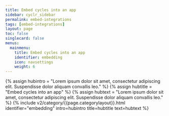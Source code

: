 ```yaml
---
title: Embed cycles into an app
sidebar: cyclr_sidebar
permalink: embed-integrations
tags: [embed-integrations]
layout: page
toc: false
singlecard: false
menus:
  mainmenu:
    title: Embed cycles into an app
    identifier: embedding
    icon: navsettings
    weight: 6
---
```

{% assign hubintro = "Lorem ipsum dolor sit amet, consectetur adipiscing elit. Suspendisse dolor aliquam convallis leo." %}
{% assign hubtitle = "Embed cycles into an app" %}
{% assign hubtext = "Lorem ipsum dolor sit amet, consectetur adipiscing elit. Suspendisse dolor aliquam convallis leo." %}
{% include v2/category/{{page.categorylayout}}.html identifier="embedding" intro=hubintro title=hubtitle text=hubtext %}